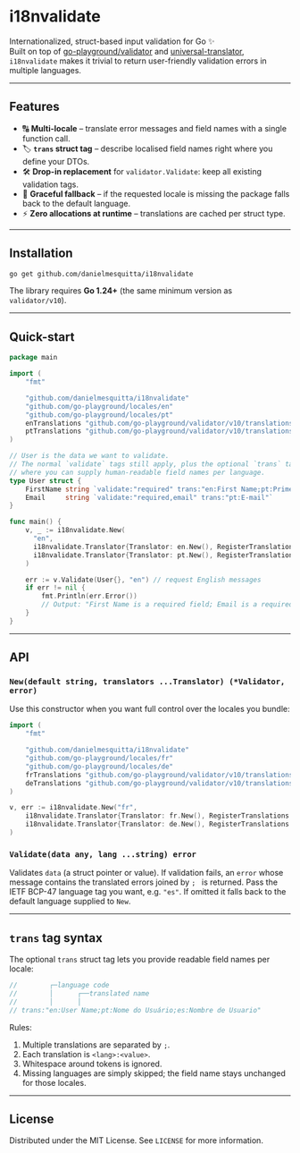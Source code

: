 # i18nvalidate

Internationalized, struct-based input validation for Go ✨  
Built on top of [go-playground/validator](https://github.com/go-playground/validator) and [universal-translator](https://github.com/go-playground/universal-translator), `i18nvalidate` makes it trivial to return user-friendly validation errors in multiple languages.

---

## Features

- 🔠 **Multi-locale** – translate error messages and field names with a single function call.
- 🏷️ **`trans` struct tag** – describe localised field names right where you define your DTOs.
- 🛠️ **Drop-in replacement** for `validator.Validate`: keep all existing validation tags.
- 🚦 **Graceful fallback** – if the requested locale is missing the package falls back to the default language.
- ⚡ **Zero allocations at runtime** – translations are cached per struct type.

---

## Installation

```bash
go get github.com/danielmesquitta/i18nvalidate
```

The library requires **Go 1.24+** (the same minimum version as `validator/v10`).

---

## Quick-start

```go
package main

import (
    "fmt"

    "github.com/danielmesquitta/i18nvalidate"
    "github.com/go-playground/locales/en"
    "github.com/go-playground/locales/pt"
    enTranslations "github.com/go-playground/validator/v10/translations/en"
    ptTranslations "github.com/go-playground/validator/v10/translations/pt"
)

// User is the data we want to validate.
// The normal `validate` tags still apply, plus the optional `trans` tag
// where you can supply human-readable field names per language.
type User struct {
    FirstName string `validate:"required" trans:"en:First Name;pt:Primeiro Nome"`
    Email     string `validate:"required,email" trans:"pt:E-mail"`
}

func main() {
    v, _ := i18nvalidate.New(
      "en",
      i18nvalidate.Translator{Translator: en.New(), RegisterTranslations: enTranslations.RegisterDefaultTranslations},
      i18nvalidate.Translator{Translator: pt.New(), RegisterTranslations: ptTranslations.RegisterDefaultTranslations},
    )

    err := v.Validate(User{}, "en") // request English messages
    if err != nil {
        fmt.Println(err.Error())
        // Output: "First Name is a required field; Email is a required field"
    }
}
```

---

## API

### `New(default string, translators ...Translator) (*Validator, error)`

Use this constructor when you want full control over the locales you bundle:

```go
import (
    "fmt"

    "github.com/danielmesquitta/i18nvalidate"
    "github.com/go-playground/locales/fr"
    "github.com/go-playground/locales/de"
    frTranslations "github.com/go-playground/validator/v10/translations/fr"
    deTranslations "github.com/go-playground/validator/v10/translations/de"
)

v, err := i18nvalidate.New("fr",
    i18nvalidate.Translator{Translator: fr.New(), RegisterTranslations: frTranslations.RegisterDefaultTranslations},
    i18nvalidate.Translator{Translator: de.New(), RegisterTranslations: deTranslations.RegisterDefaultTranslations},
)
```

### `Validate(data any, lang ...string) error`

Validates `data` (a struct pointer or value). If validation fails, an `error` whose message contains the translated errors joined by `; ` is returned. Pass the IETF BCP-47 language tag you want, e.g. `"es"`. If omitted it falls back to the default language supplied to `New`.

---

## `trans` tag syntax

The optional `trans` struct tag lets you provide readable field names per locale:

```go
//        ┌─language code
//        │      ┌──translated name
//        │      │
// trans:"en:User Name;pt:Nome do Usuário;es:Nombre de Usuario"
```

Rules:

1. Multiple translations are separated by `;`.
2. Each translation is `<lang>:<value>`.
3. Whitespace around tokens is ignored.
4. Missing languages are simply skipped; the field name stays unchanged for those locales.

---

## License

Distributed under the MIT License. See `LICENSE` for more information.
